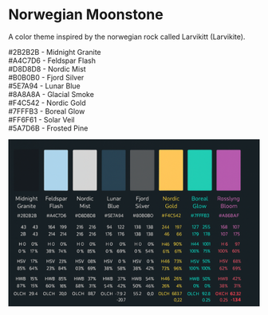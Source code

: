 # Norwegian Moonstone

A color theme inspired by the norwegian rock called Larvikitt (Larvikite).

#2B2B2B - Midnight Granite  
#A4C7D6 - Feldspar Flash  
#D8D8D8 - Nordic Mist  
#B0B0B0 - Fjord Silver  
#5E7A94 - Lunar Blue  
#8A8A8A - Glacial Smoke  
#F4C542 - Nordic Gold  
#7FFFB3 - Boreal Glow  
#FF6F61 - Solar Veil  
#5A7D6B - Frosted Pine  

![Showcase Palette](./assets/theme_showcase_2.png "Nordic Moonstone")
